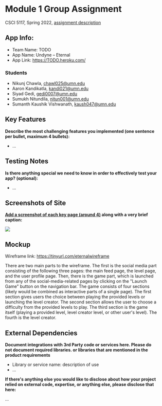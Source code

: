 # Module 1 Group Assignment

CSCI 5117, Spring 2022, [assignment description](https://canvas.umn.edu/courses/291031/pages/project-1)

## App Info:

* Team Name: TODO
* App Name: Undyne – Eternal
* App Link: <https://TODO.heroku.com/>

### Students

* Nikunj Chawla, chawl025@umn.edu
* Aaron Kandikatla, kandi021@umn.edu
* Siyad Gedi, gedi0007@umn.edu
* Sumukh Nitundila, nitun001@umn.edu
* Sumanth Kaushik Vishwanath, kaush047@umn.edu

## Key Features

**Describe the most challenging features you implemented
(one sentence per bullet, maximum 4 bullets):**

* ...

## Testing Notes

**Is there anything special we need to know in order to effectively test your app? (optional):**

* ...

## Screenshots of Site

**[Add a screenshot of each key page (around 4)](https://stackoverflow.com/questions/10189356/how-to-add-screenshot-to-readmes-in-github-repository)
along with a very brief caption:**

![](https://media.giphy.com/media/o0vwzuFwCGAFO/giphy.gif)

## Mockup

Wireframe link: https://tinyurl.com/eternalwireframe

There are two main parts to the wireframe. The first is the social media part consisting of the following three pages: the main feed page, the level page, and the user profile page. Then, there is the game part, which is launched from any of the social-media-related pages by clicking on the "Launch Game" button on the navigation bar. The game consists of four sections (likely would be combined as interactive parts of a single page). The first section gives users the choice between playing the provided levels or launching the level creator. The second section allows the user to choose a difficulty from the provided levels to play. The third section is the game itself (playing a provided level, level creator level, or other user's level). The fourth is the level creator.

## External Dependencies

**Document integrations with 3rd Party code or services here. Please do not document required libraries. or libraries that are mentioned in the product requirements**

* Library or service name: description of use
* ...

**If there's anything else you would like to disclose about how your project relied on external code, expertise, or anything else, please disclose that here:**

...
